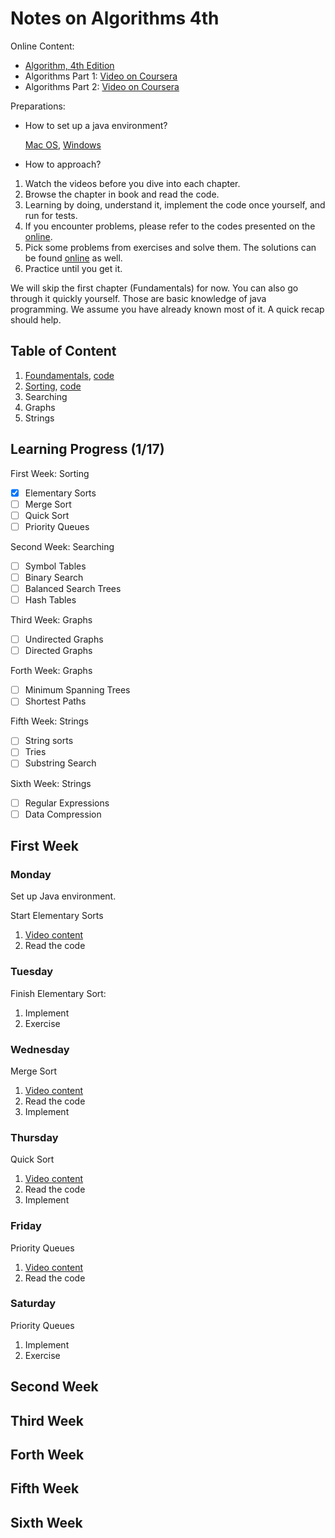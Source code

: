 # Notes on Algorithms 4th

Online Content:
- [Algorithm, 4th Edition](https://algs4.cs.princeton.edu/home/)
- Algorithms Part 1: [Video on Coursera](https://www.coursera.org/learn/algorithms-part1)
- Algorithms Part 2: [Video on Coursera](https://www.coursera.org/learn/algorithms-part2)

Preparations:

- How to set up a java environment?

    [Mac OS](https://lift.cs.princeton.edu/java/mac/), [Windows](https://lift.cs.princeton.edu/java/windows/)

- How to approach?

1. Watch the videos before you dive into each chapter.
2. Browse the chapter in book and read the code.
3. Learning by doing, understand it, implement the code once yourself, and run for tests.
4. If you encounter problems, please refer to the codes presented on the [online](https://algs4.cs.princeton.edu/code/).
5. Pick some problems from exercises and solve them. The solutions can be found [online](https://algs4.cs.princeton.edu/code/) as well.
6. Practice until you get it.

We will skip the first chapter (Fundamentals) for now. You can also go through it quickly yourself. 
Those are basic knowledge of java programming.
We assume you have already known most of it. A quick recap should help.

## Table of Content

1. [Foundamentals](1-Foundamentals.md), [code](algs4/foundamatals)
2. [Sorting](2-Sorting.md), [code](algs4/sorting)
3. Searching
4. Graphs
5. Strings

## Learning Progress (1/17)

First Week: Sorting

- [X] Elementary Sorts
- [ ] Merge Sort
- [ ] Quick Sort
- [ ] Priority Queues

Second Week: Searching

- [ ] Symbol Tables 
- [ ] Binary Search
- [ ] Balanced Search Trees
- [ ] Hash Tables

Third Week: Graphs

- [ ] Undirected Graphs
- [ ] Directed Graphs

Forth Week: Graphs

- [ ] Minimum Spanning Trees
- [ ] Shortest Paths

Fifth Week: Strings

- [ ] String sorts
- [ ] Tries
- [ ] Substring Search
 
Sixth Week: Strings
- [ ] Regular Expressions
- [ ] Data Compression

## First Week

### Monday 

Set up Java environment.

Start Elementary Sorts
1. [Video content](https://www.coursera.org/learn/algorithms-part1/lecture/JHpgy/sorting-introduction)
2. Read the code

### Tuesday

Finish Elementary Sort: 
1. Implement
2. Exercise

### Wednesday

Merge Sort

1. [Video content](https://www.coursera.org/lecture/algorithms-part1/mergesort-ARWDq)
2. Read the code
3. Implement

### Thursday

Quick Sort

1. [Video content](https://www.coursera.org/lecture/algorithms-part1/quicksort-vjvnC)
2. Read the code
3. Implement

### Friday

Priority Queues

1. [Video content](https://www.coursera.org/lecture/algorithms-part1/binary-heaps-Uzwy6)
2. Read the code

### Saturday

Priority Queues

1. Implement
2. Exercise

## Second Week
## Third Week
## Forth Week
## Fifth Week
## Sixth Week
